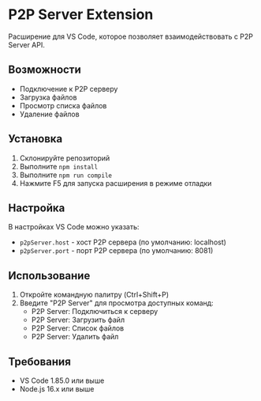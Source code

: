 # P2P Server Extension

Расширение для VS Code, которое позволяет взаимодействовать с P2P Server API.

## Возможности

- Подключение к P2P серверу
- Загрузка файлов
- Просмотр списка файлов
- Удаление файлов

## Установка

1. Склонируйте репозиторий
2. Выполните `npm install`
3. Выполните `npm run compile`
4. Нажмите F5 для запуска расширения в режиме отладки

## Настройка

В настройках VS Code можно указать:
- `p2pServer.host` - хост P2P сервера (по умолчанию: localhost)
- `p2pServer.port` - порт P2P сервера (по умолчанию: 8081)

## Использование

1. Откройте командную палитру (Ctrl+Shift+P)
2. Введите "P2P Server" для просмотра доступных команд:
   - P2P Server: Подключиться к серверу
   - P2P Server: Загрузить файл
   - P2P Server: Список файлов
   - P2P Server: Удалить файл

## Требования

- VS Code 1.85.0 или выше
- Node.js 16.x или выше 